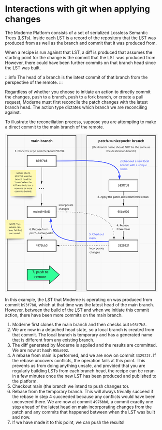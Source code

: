 # Interactions with git when applying changes

The Moderne Platform consists of a set of serialized Lossless Semantic Trees (LSTs). Inside each LST is a record of the repository that the LST was produced from as well as the branch and commit that it was produced from.

When a recipe is run against that LST, a diff is produced that assumes the starting point for the change is the commit that the LST was produced from. However, there could have been further commits on that branch head since the LST was built.

:::info
The head of a branch is the latest commit of that branch from the perspective of the remote.
:::

Regardless of whether you choose to initiate an action to directly commit the changes, push to a branch, push to a fork branch, or create a pull request, Moderne must first reconcile the patch changes with the latest branch head. The action type dictates which branch we are reconciling against.

To illustrate the reconciliation process, suppose you are attempting to make a direct commit to the main branch of the remote.

![](./assets/commit-recon.png)

In this example, the LST that Moderne is operating on was produced from commit `b93f7b8`, which at that time was the latest head of the main branch. However, between the build of the LST and when we initiate this commit action, there have been more commits on the main branch.

1. Moderne first clones the main branch and then checks out `b93f7b8`.
2. We are now in a detached head state, so a local branch is created from that commit. The local branch is temporary and has a generated name that is different from any existing branch.
3. The diff generated by Moderne is applied and the results are committed. We are now at hash `95ba902`.
4. A rebase from main is performed, and we are now on commit `332922f`. If the rebase uncovers conflicts, the operation fails at this point. This prevents us from doing anything unsafe, and provided that you are regularly building LSTs from each branch head, the recipe can be reran in a few minutes once the new LST has been produced and published to the platform.
5. Checkout main (the branch we intend to push changes to).
6. Rebase from the temporary branch. This will always trivially succeed if the rebase in step 4 succeeded because any conflicts would have been uncovered there. We are now at commit `4976bb0`, a commit exactly one step ahead of the latest head on main incorporating changes from the patch and any commits that happened between when the LST was built and now.
7. If we have made it to this point, we can push the results!
